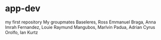 # app-dev
my first repository
My groupmates
Baseleres, Ross Emmanuel
Braga, Anna Imrah
Fernandez, Louie Raymund
Mangubos, Marlvin
Padua, Adrian Cyrus
Orolfo, Ian Kurtz
